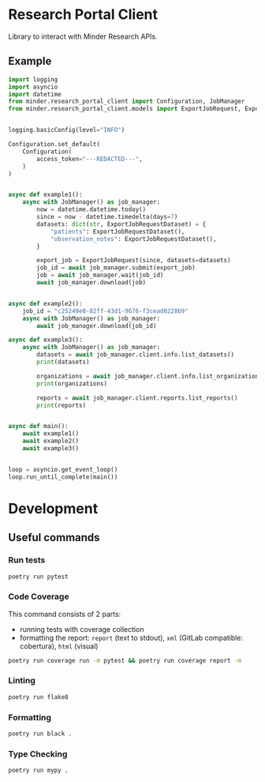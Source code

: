 # Research Portal Client

Library to interact with Minder Research APIs.

## Example

```python
import logging
import asyncio
import datetime
from minder.research_portal_client import Configuration, JobManager
from minder.research_portal_client.models import ExportJobRequest, ExportJobRequestDataset


logging.basicConfig(level="INFO")

Configuration.set_default(
    Configuration(
        access_token="---REDACTED---",
    )
)


async def example1():
    async with JobManager() as job_manager:
        now = datetime.datetime.today()
        since = now - datetime.timedelta(days=7)
        datasets: dict(str, ExportJobRequestDataset) = {
            "patients": ExportJobRequestDataset(),
            "observation_notes": ExportJobRequestDataset(),
        }

        export_job = ExportJobRequest(since, datasets=datasets)
        job_id = await job_manager.submit(export_job)
        job = await job_manager.wait(job_id)
        await job_manager.download(job)


async def example2():
    job_id = "c25249e0-82ff-43d1-9676-f3cead0228b9"
    async with JobManager() as job_manager:
        await job_manager.download(job_id)

async def example3():
    async with JobManager() as job_manager:
        datasets = await job_manager.client.info.list_datasets()
        print(datasets)

        organizations = await job_manager.client.info.list_organizations()
        print(organizations)

        reports = await job_manager.client.reports.list_reports()
        print(reports)


async def main():
    await example1()
    await example2()
    await example3()


loop = asyncio.get_event_loop()
loop.run_until_complete(main())
```



# Development

## Useful commands

### Run tests
  
```bash
poetry run pytest
```

### Code Coverage

This command consists of 2 parts:
- running tests with coverage collection
- formatting the report: `report` (text to stdout), `xml` (GitLab compatible: cobertura), `html` (visual)

```bash
poetry run coverage run -m pytest && poetry run coverage report -m
```

### Linting

```bash
poetry run flake8
```

### Formatting

```bash
poetry run black .
```

### Type Checking

```bash
poetry run mypy .
```
